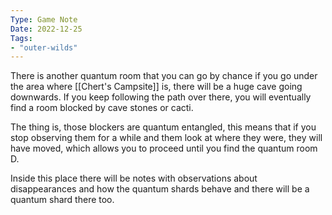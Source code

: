 ```yaml
---
Type: Game Note
Date: 2022-12-25
Tags:
- "outer-wilds"
---
```

There is another quantum room that you can go by chance if you go under the area where [[Chert's Campsite]] is, there will be a huge cave going downwards. If you keep following the path over there, you will eventually find a room blocked by cave stones or cacti.

The thing is, those blockers are quantum entangled, this means that if you stop observing them for a while and them look at where they were, they will have moved, which allows you to proceed until you find the quantum room D.

Inside this place there will be notes with observations about disappearances and how the quantum shards behave and there will be a quantum shard there too.